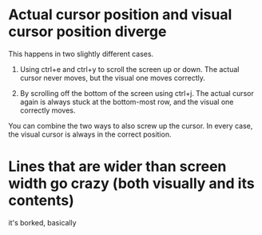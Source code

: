 # Actual cursor position and visual cursor position diverge
This happens in two slightly different cases.

1. Using ctrl+e and ctrl+y to scroll the screen up or down. The actual cursor never moves, but the visual one moves correctly.

2. By scrolling off the bottom of the screen using ctrl+j. The actual cursor again is always stuck at the bottom-most row, and the visual one correctly moves.

You can combine the two ways to also screw up the cursor. In every case, the visual cursor is always in the correct position.


# Lines that are wider than screen width go crazy (both visually and its contents)
it's borked, basically
